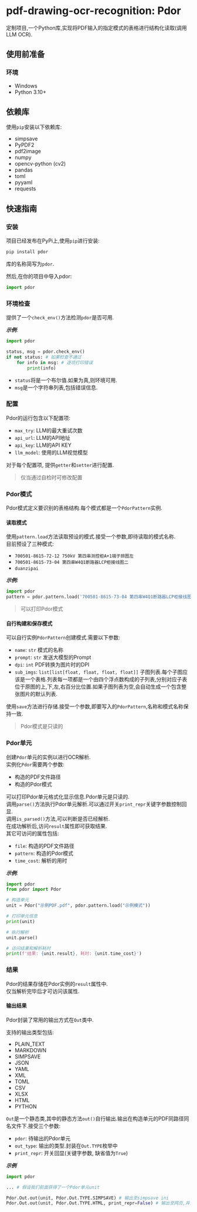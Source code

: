 # pdf-drawing-ocr-recognition: Pdor  

定制项目,一个Python库,实现将PDF输入的指定模式的表格进行结构化读取(调用LLM OCR).  

## 使用前准备  

### 环境  

- Windows  
- Python 3.10+  

## 依赖库  

使用`pip`安装以下依赖库:  

- simpsave
- PyPDF2
- pdf2image
- numpy
- opencv-python (cv2)
- pandas
- toml
- pyyaml
- requests

## 快速指南

### 安装  

项目已经发布在PyPi上,使用`pip`进行安装:  

```cmd
pip install pdor
```

库的名称简写为`pdor`.  

然后,在你的项目中导入pdor:  
```python
import pdor
```

### 环境检查

提供了一个`check_env()`方法检测`pdor`是否可用.  

***示例***:  
```python
import pdor

status, msg = pdor.check_env()
if not status: # 如果检查不通过
    for info in msg: # 逐项打印错误
        print(info)
```

- `status`将是一个布尔值.如果为真,则环境可用.  
- `msg`是一个字符串列表,包括错误信息.  

### 配置  

Pdor的运行包含以下配置项:  

- `max_try`: LLM的最大重试次数  
- `api_url`: LLM的API地址  
- `api_key`: LLM的API KEY  
- `llm_model`: 使用的LLM视觉模型  

对于每个配置项, 提供`getter`和`setter`进行配置.  

> 仅当通过自检时可修改配置  

### Pdor模式  

Pdor模式定义要识别的表格结构.每个模式都是一个`PdorPattern`实例.   

#### 读取模式  

使用`pattern.load`方法读取预设的模式.接受一个参数,即待读取的模式名称.  
目前预设了三种模式:  
- `700501-8615-72-12 750kV 第四串测控柜A+1端子排图左`  
- `700501-8615-73-04 第四串W4Q1断路器LCP柜接线图二`  
- `duanzipai`  

***示例:***  
```python
import pdor
pattern = pdor.pattern.load('700501-8615-73-04 第四串W4Q1断路器LCP柜接线图二')
```

> 可以打印Pdor模式  

#### 自行构建和保存模式  

可以自行实例`PdorPattern`创建模式.需要以下参数:  
- `name`: `str` 模式的名称
- `prompt`: `str` 发送大模型的Prompt  
- `dpi`: `int` PDF转换为图片时的DPI
- `sub_imgs`: `list[list[float, float, float, float]]` 子图列表.每个子图应该是一个表格.列表每一项都是一个由四个浮点数构成的子列表,分别对应子表位于原图的上,下,左,右百分比位置.如果子图列表为空,会自动生成一个包含整张图片的默认列表.  

使用`save`方法进行存储.接受一个参数,即要写入的`PdorPattern`,名称和模式名称保持一致.  

> Pdor模式是只读的  

### Pdor单元  

创建`Pdor`单元的实例以进行OCR解析.  
实例化`Pdor`需要两个参数:  

- 构造的PDF文件路径  
- 构造的Pdor模式  

可以打印Pdor单元格式化显示信息.Pdor单元是只读的.  
调用`parse()`方法执行Pdor单元解析.可以通过开关`print_repr`关键字参数控制回显.  
调用`is_parsed()`方法,可以判断是否已经解析.  
在成功解析后,访问`result`属性即可获取结果.  
其它可访问的属性包括:  

- `file`: 构造的PDF文件路径  
- `pattern`: 构造的Pdor模式  
- `time_cost`: 解析的用时  

***示例***:  

```python
import pdor
from pdor import Pdor

# 构造单元
unit = Pdor("示例PDF.pdf", pdor.pattern.load("示例模式"))

# 打印单元信息
print(unit)

# 执行解析
unit.parse()

# 访问结果和解析耗时
print(f'结果: {unit.result}, 耗时: {unit.time_cost}')
```

### 结果  

Pdor的结果存储在Pdor实例的`result`属性中.  
仅当解析完毕后才可访问该属性.  

#### 输出结果  

Pdor封装了常用的输出方式在`Out`类中.  

支持的输出类型包括:  

- PLAIN_TEXT  
- MARKDOWN  
- SIMPSAVE  
- JSON  
- YAML  
- XML  
- TOML  
- CSV  
- XLSX  
- HTML  
- PYTHON  

`Out`是一个静态类,其中的静态方法`out()`自行输出.输出在构造单元的PDF同路径同名文件下.接受三个参数:  

- `pdor`: 待输出的Pdor单元  
- `out_type`: 输出的类型.封装在`Out.TYPE`枚举中  
- `print_repr`: 开关回显(关键字参数, 缺省值为`True`)  

***示例***
```python
import pdor

... # 假设我们前面获得了一个Pdor单元unit

Pdor.Out.out(unit, Pdor.Out.TYPE.SIMPSAVE) # 输出至simpsave ini
Pdor.Out.out(unit, Pdor.Out.TYPE.HTML, print_repr=False) # 输出至网页,并关闭回显  
```
